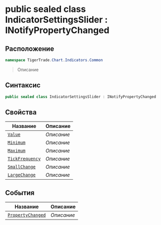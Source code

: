 
# public sealed class IndicatorSettingsSlider : INotifyPropertyChanged
## Расположение
```csharp
namespace TigerTrade.Chart.Indicators.Common
```



> Описание

## Синтаксис
```csharp
public sealed class IndicatorSettingsSlider : INotifyPropertyChanged
```


## Свойства
| Название | Описание |
| --- | --- |
| [`Value`](./IndicatorSettingsSlider.cs/Свойства/Value.md) | *Описание* |
| [`Minimum`](./IndicatorSettingsSlider.cs/Свойства/Minimum.md) | *Описание* |
| [`Maximum`](./IndicatorSettingsSlider.cs/Свойства/Maximum.md) | *Описание* |
| [`TickFrequency`](./IndicatorSettingsSlider.cs/Свойства/TickFrequency.md) | *Описание* |
| [`SmallChange`](./IndicatorSettingsSlider.cs/Свойства/SmallChange.md) | *Описание* |
| [`LargeChange`](./IndicatorSettingsSlider.cs/Свойства/LargeChange.md) | *Описание* |

## События
| Название | Описание |
| --- | --- |
| [`PropertyChanged`](./IndicatorSettingsSlider.cs/События/PropertyChanged.md) | *Описание* |



